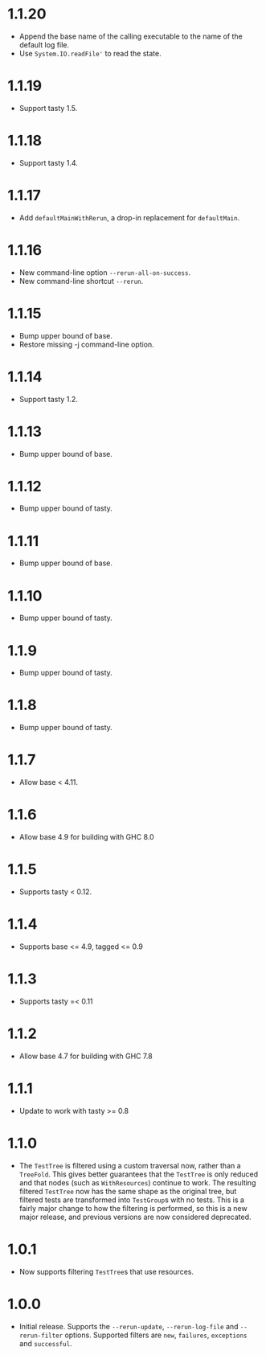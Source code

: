 # 1.1.20

* Append the base name of the calling executable to the name of the default log file.
* Use `System.IO.readFile'` to read the state.

# 1.1.19

* Support tasty 1.5.

# 1.1.18

* Support tasty 1.4.

# 1.1.17

* Add `defaultMainWithRerun`,
  a drop-in replacement for `defaultMain`.

# 1.1.16

* New command-line option `--rerun-all-on-success`.
* New command-line shortcut `--rerun`.

# 1.1.15

* Bump upper bound of base.
* Restore missing -j command-line option.

# 1.1.14

* Support tasty 1.2.

# 1.1.13

* Bump upper bound of base.

# 1.1.12

* Bump upper bound of tasty.

# 1.1.11

* Bump upper bound of base.

# 1.1.10

* Bump upper bound of tasty.

# 1.1.9

* Bump upper bound of tasty.

# 1.1.8

* Bump upper bound of tasty.

# 1.1.7

* Allow base < 4.11.

# 1.1.6

* Allow base 4.9 for building with GHC 8.0

# 1.1.5

* Supports tasty < 0.12.

# 1.1.4

* Supports base <= 4.9, tagged <= 0.9

# 1.1.3

* Supports tasty =< 0.11

# 1.1.2

* Allow base 4.7 for building with GHC 7.8

# 1.1.1

* Update to work with tasty >= 0.8

# 1.1.0

* The `TestTree` is filtered using a custom traversal now, rather than a
  `TreeFold`. This gives better guarantees that the `TestTree` is only
  reduced and that nodes (such as `WithResources`) continue to work. The
  resulting filtered `TestTree` now has the same shape as the original
  tree, but filtered tests are transformed into `TestGroup`s with no tests.
  This is a fairly major change to how the filtering is performed, so this
  is a new major release, and previous versions are now considered
  deprecated.

# 1.0.1

* Now supports filtering `TestTree`s that use resources.

# 1.0.0

* Initial release. Supports the `--rerun-update`, `--rerun-log-file` and
  `--rerun-filter` options. Supported filters are `new`, `failures`,
  `exceptions` and `successful`.
